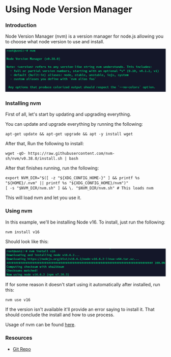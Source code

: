 # Using Node Version Manager
### Introduction
Node Version Manager (nvm) is a version manager for node.js allowing you to choose what node version to use and install.

![nvm](../assets/nvm/home.png)

### Installing nvm
First of all, let's start by updating and upgrading everything.

You can update and upgrade everything by running the following:
```
apt-get update && apt-get upgrade && apt -y install wget
```
After that, Run the following to install:
```
wget -qO- https://raw.githubusercontent.com/nvm-sh/nvm/v0.38.0/install.sh | bash
```
After that finishes running, run the following:
```
export NVM_DIR="$([ -z "${XDG_CONFIG_HOME-}" ] && printf %s "${HOME}/.nvm" || printf %s "${XDG_CONFIG_HOME}/nvm")"
[ -s "$NVM_DIR/nvm.sh" ] && \. "$NVM_DIR/nvm.sh" # This loads nvm
```
This will load nvm and let you use it.
### Using nvm
In this example, we'll be installing Node v16.
To install, just run the following:
```
nvm install v16
```
Should look like this:

![nvm_install](../assets/nvm/install.png)
 
If for some reason it doesn't start using it automatically after installed, run this:
```
nvm use v16   
```
If the version isn't available it'll provide an error saying to install it.
That should conclude the install and how to use process.

Usage of nvm can be found [here](https://github.com/nvm-sh/nvm#usage).

### Resources
* [Git Repo](https://github.com/nvm-sh/nvm)